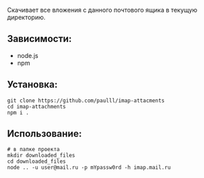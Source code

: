Скачивает все вложения с данного почтового ящика в текущую директорию.

## Зависимости:
- node.js
- npm

## Установка:
```
git clone https://github.com/paulll/imap-attacments
cd imap-attachments
npm i .
```

## Использование:
```
# в папке проекта
mkdir downloaded_files
cd downloaded_files
node .. -u user@mail.ru -p mYpassw0rd -h imap.mail.ru
```
